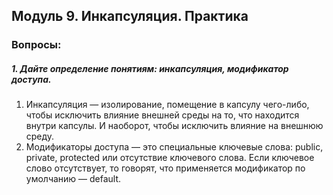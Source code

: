 <h2> Модуль 9. Инкапсуляция. Практика </h2>
<h3> Вопросы:  </h3> 
<h5> 1. Дайте определение понятиям: инкапсуляция, модификатор доступа. </h5>
<ol>
<li>  Инкапсуляция — изолирование, помещение в капсулу чего-либо, чтобы исключить влияние внешней среды на то, что находится внутри капсулы. И наоборот, чтобы исключить влияние на внешнюю среду. </li>
<li> Модификаторы доступа — это специальные ключевые слова: public, private, protected или отсутствие ключевого слова. Если ключевое слово отсутствует, то говорят, что применяется модификатор по умолчанию — default.  </li>
</ol>
